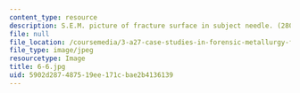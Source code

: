 ```yaml
---
content_type: resource
description: S.E.M. picture of fracture surface in subject needle. (280X)
file: null
file_location: /coursemedia/3-a27-case-studies-in-forensic-metallurgy-fall-2007/5902d287487519ee171cbae2b4136139_6-6.jpg
file_type: image/jpeg
resourcetype: Image
title: 6-6.jpg
uid: 5902d287-4875-19ee-171c-bae2b4136139
---
```

